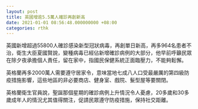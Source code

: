 ```yaml
---
layout: post
title: 英國增逾5.5萬人確診再創新高
date: 2021-01-01 08:56:48.000000000 +08:00
categories: rthk
---
```


英國新增超過55800人確診感染新型冠狀病毒，再創單日新高，再多964名患者不治，衛生大臣夏國賢說，變種病毒已經佔新增確診病例的大部分，他早前呼籲民眾在除夕夜承擔個人責任，留在家中，指國民保健系統正面臨壓力，不能夠鬆懈。

英格蘭再多2000萬人需要遵守居家令，意味當地七成八人口受最嚴厲的第四級防疫措施影響，這些地區的非必要商店、健身室、戲院、髮型屋等要關閉。

英格蘭衛生官員說，聖誕那個星期的確診病例上升情況令人憂慮，20多歲和30多歲成年人的情況尤其值得關注，促請民眾遵守防疫措施，保持社交距離。

